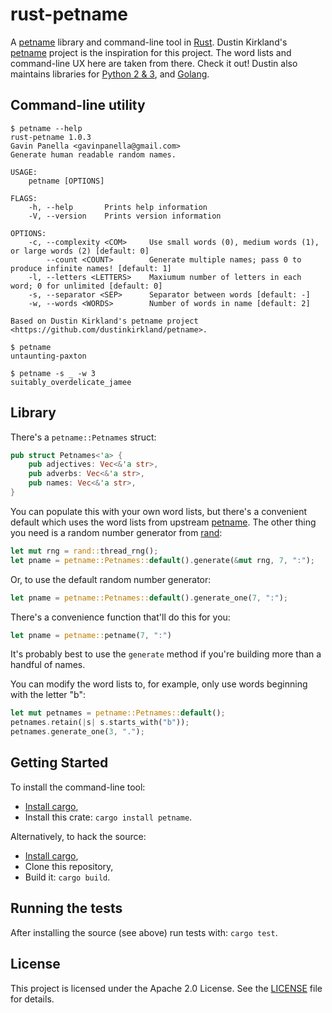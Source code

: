 # rust-petname

A [petname][petname-intro] library and command-line tool in [Rust][rust-lang].
Dustin Kirkland's [petname][] project is the inspiration for this project. The
word lists and command-line UX here are taken from there. Check it out! Dustin
also maintains libraries for [Python 2 & 3][petname-py], and
[Golang][petname-go].

[rust-lang]: https://www.rust-lang.org/
[petname-intro]: http://blog.dustinkirkland.com/2015/01/introducing
[petname]: https://github.com/dustinkirkland/petname
[petname-py]: https://pypi.org/project/petname/
[petname-go]: https://github.com/dustinkirkland/golang-petname


## Command-line utility

```
$ petname --help
rust-petname 1.0.3
Gavin Panella <gavinpanella@gmail.com>
Generate human readable random names.

USAGE:
    petname [OPTIONS]

FLAGS:
    -h, --help       Prints help information
    -V, --version    Prints version information

OPTIONS:
    -c, --complexity <COM>     Use small words (0), medium words (1), or large words (2) [default: 0]
        --count <COUNT>        Generate multiple names; pass 0 to produce infinite names! [default: 1]
    -l, --letters <LETTERS>    Maxiumum number of letters in each word; 0 for unlimited [default: 0]
    -s, --separator <SEP>      Separator between words [default: -]
    -w, --words <WORDS>        Number of words in name [default: 2]

Based on Dustin Kirkland's petname project <https://github.com/dustinkirkland/petname>.

$ petname
untaunting-paxton

$ petname -s _ -w 3
suitably_overdelicate_jamee
```


## Library

There's a `petname::Petnames` struct:

```rust
pub struct Petnames<'a> {
    pub adjectives: Vec<&'a str>,
    pub adverbs: Vec<&'a str>,
    pub names: Vec<&'a str>,
}
```

You can populate this with your own word lists, but there's a convenient default
which uses the word lists from upstream [petname][]. The other thing you need is
a random number generator from [rand][]:

```rust
let mut rng = rand::thread_rng();
let pname = petname::Petnames::default().generate(&mut rng, 7, ":");
```

Or, to use the default random number generator:

```rust
let pname = petname::Petnames::default().generate_one(7, ":");
```

There's a convenience function that'll do this for you:

```rust
let pname = petname::petname(7, ":")
```

It's probably best to use the `generate` method if you're building more than a
handful of names.

You can modify the word lists to, for example, only use words beginning with the
letter "b":

```rust
let mut petnames = petname::Petnames::default();
petnames.retain(|s| s.starts_with("b"));
petnames.generate_one(3, ".");
```

[rand]: https://crates.io/crates/rand


## Getting Started

To install the command-line tool:

  * [Install cargo](https://crates.io/install),
  * Install this crate: `cargo install petname`.

Alternatively, to hack the source:

  * [Install cargo](https://crates.io/install),
  * Clone this repository,
  * Build it: `cargo build`.


## Running the tests

After installing the source (see above) run tests with: `cargo test`.


## License

This project is licensed under the Apache 2.0 License. See the
[LICENSE](LICENSE) file for details.
